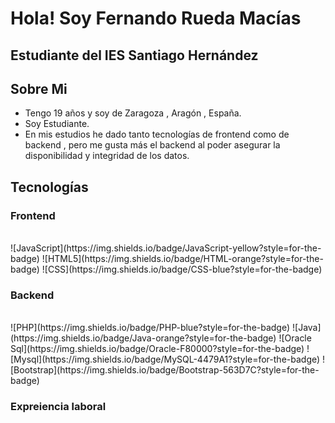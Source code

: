 <h1>Hola! Soy Fernando Rueda Macías</h1>
<h2>Estudiante del IES Santiago Hernández</h2>

## Sobre Mi
- Tengo 19 años y soy de Zaragoza , Aragón , España.
- Soy Estudiante.
- En mis estudios he dado tanto tecnologías de frontend como de backend , pero me gusta más el backend al poder asegurar la disponibilidad y integridad de los datos.

## Tecnologías 
  ### Frontend
  <br>
  ![JavaScript](https://img.shields.io/badge/JavaScript-yellow?style=for-the-badge)
  ![HTML5](https://img.shields.io/badge/HTML-orange?style=for-the-badge)
  ![CSS](https://img.shields.io/badge/CSS-blue?style=for-the-badge)
  
  ### Backend
  <br>
  ![PHP](https://img.shields.io/badge/PHP-blue?style=for-the-badge)
  ![Java](https://img.shields.io/badge/Java-orange?style=for-the-badge)
  ![Oracle Sql](https://img.shields.io/badge/Oracle-F80000?style=for-the-badge)
  ![Mysql](https://img.shields.io/badge/MySQL-4479A1?style=for-the-badge)
  ![Bootstrap](https://img.shields.io/badge/Bootstrap-563D7C?style=for-the-badge)

   <br>

### Expreiencia laboral

